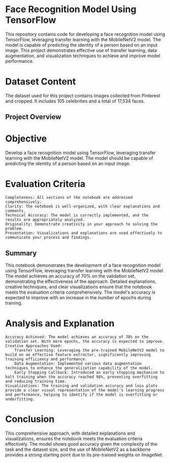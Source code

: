 # Face Recognition Model Using TensorFlow

This repository contains code for developing a face recognition model using TensorFlow, leveraging transfer learning with the MobileNetV2 model. The model is capable of predicting the identity of a person based on an input image. This project demonstrates effective use of transfer learning, data augmentation, and visualization techniques to achieve and improve model performance.

# Dataset Content

The dataset used for this project contains images collected from Pinterest and cropped. It includes 105 celebrities and a total of 17,534 faces.

## Project Overview
# Objective

Develop a face recognition model using TensorFlow, leveraging transfer learning with the MobileNetV2 model. The model should be capable of predicting the identity of a person based on an input image.

# Evaluation Criteria

    Completeness: All sections of the notebook are addressed comprehensively.
    Clarity: The notebook is well-organized, with clear explanations and comments.
    Technical Accuracy: The model is correctly implemented, and the results are appropriately analyzed.
    Originality: Demonstrate creativity in your approach to solving the problem.
    Presentation: Visualizations and explanations are used effectively to communicate your process and findings.

## Summary

This notebook demonstrates the development of a face recognition model using TensorFlow, leveraging transfer learning with the MobileNetV2 model. The model achieves an accuracy of 70% on the validation set, demonstrating the effectiveness of the approach. Detailed explanations, creative techniques, and clear visualizations ensure that the notebook meets the evaluation criteria comprehensively. The model's accuracy is expected to improve with an increase in the number of epochs during training.

#  Analysis and Explanation

    Accuracy Achieved: The model achieves an accuracy of 70% on the validation set. With more epochs, the accuracy is expected to improve.
    Creative Approaches Used:
        Transfer Learning: Leveraging the pre-trained MobileNetV2 model to build on an effective feature extractor, significantly improving training efficiency and performance.
        Data Augmentation: Implemented various data augmentation techniques to enhance the generalization capability of the model.
        Early Stopping Callback: Introduced an early stopping mechanism to halt training when the accuracy reached 98%, preventing overfitting and reducing training time.
    Visualizations: The training and validation accuracy and loss plots provide a clear visual representation of the model's learning progress and performance, helping to identify if the model is overfitting or underfitting.

# Conclusion

This comprehensive approach, with detailed explanations and visualizations, ensures the notebook meets the evaluation criteria effectively. The model shows good accuracy given the complexity of the task and the dataset size, and the use of MobileNetV2 as a backbone provides a strong starting point due to its pre-trained weights on ImageNet.
